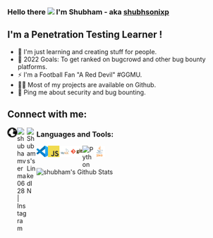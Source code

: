 ### Hello there <img src="https://media.giphy.com/media/hvRJCLFzcasrR4ia7z/giphy.gif" width="25px"> I'm Shubham - aka [shubhsonixp][website] 
## I'm a Penetration Testing Learner !
- 🌱 I'm just learning and creating stuff for people. 
- 🥅 2022 Goals: To get ranked on bugcrowd and other bug bounty platforms.
- ⚡ I'm a Football Fan "A Red Devil" #GGMU.
- 👨‍💻 Most of my projects are available on Github.
- 💬 Ping me about security and bug bounting. 

## Connect with me:

[<img align="left" alt="Github" width="22px" src="https://raw.githubusercontent.com/iconic/open-iconic/master/svg/globe.svg" />][website]

[<img align="left" alt="shubhamverma0628 | Instagram" width="22px" src="https://cdn.jsdelivr.net/npm/simple-icons@v3/icons/instagram.svg" />][instagram]

<a target="_blank" href="https://www.linkedin.com/in/shubhsonixp/">
  <img align="left" alt="Shubams's LinkedIN" width="22px" src="https://raw.githubusercontent.com/peterthehan/peterthehan/master/assets/linkedin.svg" />
</a>

### Languages and Tools:

<img align="left" alt="Visual Studio Code" width="26px" src="https://raw.githubusercontent.com/github/explore/80688e429a7d4ef2fca1e82350fe8e3517d3494d/topics/visual-studio-code/visual-studio-code.png" />
<img align="left" alt="JavaScript" width="26px" src="https://raw.githubusercontent.com/github/explore/80688e429a7d4ef2fca1e82350fe8e3517d3494d/topics/javascript/javascript.png" />
<img align="left" alt="MySQL" width="26px" src="https://raw.githubusercontent.com/github/explore/80688e429a7d4ef2fca1e82350fe8e3517d3494d/topics/mysql/mysql.png" />
<img align="left" alt="Git" width="26px" src="https://raw.githubusercontent.com/github/explore/80688e429a7d4ef2fca1e82350fe8e3517d3494d/topics/git/git.png" />
<img align="left" alt="Python" width="26px" src="https://user-images.githubusercontent.com/65407916/90123936-38187980-dd7d-11ea-904d-68d91a47170f.jpg" />
<img align="left" alt="Java" width="26px" src="https://raw.githubusercontent.com/github/explore/80688e429a7d4ef2fca1e82350fe8e3517d3494d/topics/java/java.png" />

<br />
<br />
<br />

<img align="left" alt="shubham's Github Stats" src="https://github-readme-stats.vercel.app/api?username=shubhsonixp&show_icons=true&hide_border=true&theme=tokyonight" />

[website]: https://github.com/shubhsonixp
[instagram]: https://www.instagram.com/shubhamverma0628/
